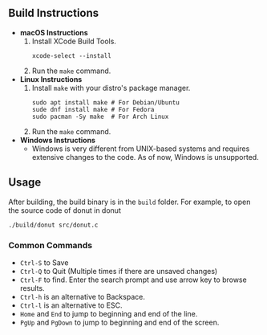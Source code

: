 ## Build Instructions

- **macOS Instructions**
    1. Install XCode Build Tools.
        ```
        xcode-select --install
        ```
    2. Run the `make` command.
- **Linux Instructions**
    1. Install `make` with your distro's package manager.
        ```
        sudo apt install make # For Debian/Ubuntu
        sude dnf install make # For Fedora
        sudo pacman -Sy make  # For Arch Linux
        ```
    2. Run the `make` command.
- **Windows Instructions**
    - Windows is very different from UNIX-based systems and requires extensive changes to the code. As of now, Windows is unsupported.
## Usage

After building, the build binary is in the `build` folder. For example, to open the source code of donut in donut

```
./build/donut src/donut.c
```
### Common Commands
- `Ctrl-S` to Save
- `Ctrl-Q` to Quit (Multiple times if there are unsaved changes)
- `Ctrl-F` to find. Enter the search prompt and use arrow key to browse results.
- `Ctrl-h` is an alternative to Backspace.
- `Ctrl-l` is an alternative to ESC.
- `Home` and `End` to jump to beginning and end of the line.
- `PgUp` and `PgDown` to jump to beginning and end of the screen.

